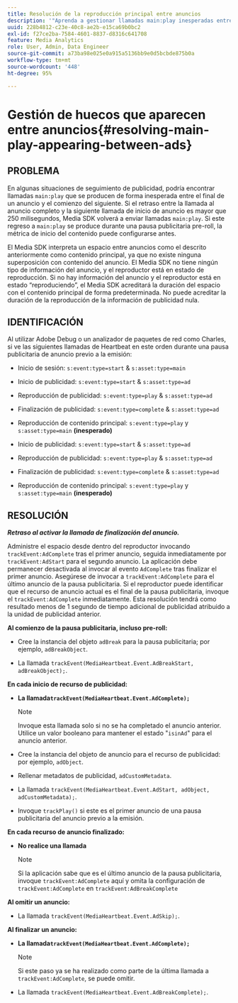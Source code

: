 ```yaml
---
title: Resolución de la reproducción principal entre anuncios
description: '"Aprenda a gestionar llamadas main:play inesperadas entre anuncios".'
uuid: 228b4812-c23e-40c8-ae2b-e15ca69b0bc2
exl-id: f27ce2ba-7584-4601-8837-d8316c641708
feature: Media Analytics
role: User, Admin, Data Engineer
source-git-commit: a73ba98e025e0a915a5136bb9e0d5bcbde875b0a
workflow-type: tm+mt
source-wordcount: '448'
ht-degree: 95%

---
```



# Gestión de huecos que aparecen entre anuncios{#resolving-main-play-appearing-between-ads}

## PROBLEMA

En algunas situaciones de seguimiento de publicidad, podría encontrar llamadas `main:play` que se producen de forma inesperada entre el final de un anuncio y el comienzo del siguiente. Si el retraso entre la llamada al anuncio completo y la siguiente llamada de inicio de anuncio es mayor que 250 milisegundos, Media SDK volverá a enviar llamadas `main:play`. Si este regreso a `main:play` se produce durante una pausa publicitaria pre-roll, la métrica de inicio del contenido puede configurarse antes.

El Media SDK interpreta un espacio entre anuncios como el descrito anteriormente como contenido principal, ya que no existe ninguna superposición con contenido del anuncio. El Media SDK no tiene ningún tipo de información del anuncio, y el reproductor está en estado de reproducción. Si no hay información del anuncio y el reproductor está en estado “reproduciendo”, el Media SDK acreditará la duración del espacio con el contenido principal de forma predeterminada. No puede acreditar la duración de la reproducción de la información de publicidad nula.

## IDENTIFICACIÓN

Al utilizar Adobe Debug o un analizador de paquetes de red como Charles, si ve las siguientes llamadas de Heartbeat en este orden durante una pausa publicitaria de anuncio previo a la emisión:

* Inicio de sesión: `s:event:type=start` &amp; `s:asset:type=main`
* Inicio de publicidad: `s:event:type=start` &amp; `s:asset:type=ad`
* Reproducción de publicidad: `s:event:type=play` &amp; `s:asset:type=ad`
* Finalización de publicidad: `s:event:type=complete` &amp; `s:asset:type=ad`
* Reproducción de contenido principal: `s:event:type=play` y `s:asset:type=main` **(inesperado)**

* Inicio de publicidad: `s:event:type=start` &amp; `s:asset:type=ad`
* Reproducción de publicidad: `s:event:type=play` &amp; `s:asset:type=ad`
* Finalización de publicidad: `s:event:type=complete` &amp; `s:asset:type=ad`
* Reproducción de contenido principal: `s:event:type=play` y `s:asset:type=main` **(inesperado)**

## RESOLUCIÓN

***Retraso al activar la llamada de finalización del anuncio.***

Administre el espacio desde dentro del reproductor invocando `trackEvent:AdComplete` tras el primer anuncio, seguida inmediatamente por `trackEvent:AdStart` para el segundo anuncio. La aplicación debe permanecer desactivada al invocar al evento `AdComplete` tras finalizar el primer anuncio. Asegúrese de invocar a `trackEvent:AdComplete` para el último anuncio de la pausa publicitaria. Si el reproductor puede identificar que el recurso de anuncio actual es el final de la pausa publicitaria, invoque el `trackEvent:AdComplete` inmediatamente. Esta resolución tendrá como resultado menos de 1 segundo de tiempo adicional de publicidad atribuido a la unidad de publicidad anterior.

**Al comienzo de la pausa publicitaria, incluso pre-roll:**

* Cree la instancia del objeto `adBreak` para la pausa publicitaria; por ejemplo, `adBreakObject`.

* La llamada `trackEvent(MediaHeartbeat.Event.AdBreakStart, adBreakObject);`.

**En cada inicio de recurso de publicidad:**

* **La llamada`trackEvent(MediaHeartbeat.Event.AdComplete);`**

   >[!NOTE]
   >
   >Invoque esta llamada solo si no se ha completado el anuncio anterior. Utilice un valor booleano para mantener el estado &quot;`isinAd`&quot; para el anuncio anterior.

* Cree la instancia del objeto de anuncio para el recurso de publicidad: por ejemplo, `adObject`.
* Rellenar metadatos de publicidad, `adCustomMetadata`.
* La llamada `trackEvent(MediaHeartbeat.Event.AdStart, adObject, adCustomMetadata);`.
* Invoque `trackPlay()` si este es el primer anuncio de una pausa publicitaria del anuncio previo a la emisión.

**En cada recurso de anuncio finalizado:**

* **No realice una llamada**

   >[!NOTE]
   >
   >Si la aplicación sabe que es el último anuncio de la pausa publicitaria, invoque `trackEvent:AdComplete` aquí y omita la configuración de `trackEvent:AdComplete` en `trackEvent:AdBreakComplete`

**Al omitir un anuncio:**

* La llamada `trackEvent(MediaHeartbeat.Event.AdSkip);`.

**Al finalizar un anuncio:**

* **La llamada`trackEvent(MediaHeartbeat.Event.AdComplete);`**

   >[!NOTE]
   >
   >Si este paso ya se ha realizado como parte de la última llamada a `trackEvent:AdComplete`, se puede omitir.

* La llamada `trackEvent(MediaHeartbeat.Event.AdBreakComplete);`.
